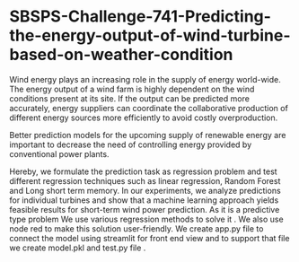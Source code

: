 # SBSPS-Challenge-741-Predicting-the-energy-output-of-wind-turbine-based-on-weather-condition
Wind energy plays an increasing role in the supply of energy world-wide. The energy output of a wind farm is highly dependent on the wind conditions present at its site.
If the output can be predicted more accurately, energy suppliers can coordinate the collaborative production of different energy sources more efficiently to avoid costly
overproduction.

Better prediction models for the upcoming supply of renewable energy are important to decrease the need of controlling energy provided by conventional power plants.

Hereby, we formulate the prediction task as regression problem and test different regression techniques such as linear regression, Random Forest and Long short term memory.
In our experiments, we analyze predictions for individual turbines and show that a machine learning approach yields feasible results for short-term wind power prediction.
As it is a predictive type problem We use various regression methods to solve it .
We also use node red to make this solution user-friendly.
We create app.py file to connect the model using streamlit for front end view and to support that file we create model.pkl and test.py file .

